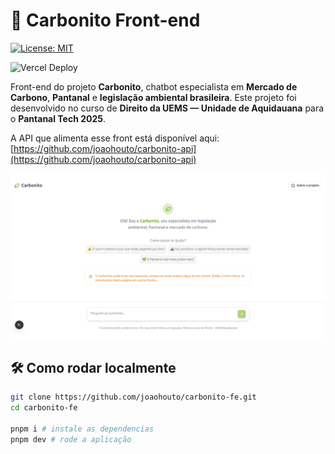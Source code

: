 # 🌿 Carbonito Front-end

[![License: MIT](https://img.shields.io/badge/license-MIT-green.svg)](LICENSE)

![Vercel Deploy](https://deploy-badge.vercel.app/vercel/carbonito)

Front-end do projeto **Carbonito**, chatbot especialista em **Mercado de Carbono**, **Pantanal** e **legislação ambiental brasileira**.
Este projeto foi desenvolvido no curso de **Direito da UEMS — Unidade de Aquidauana** para o **Pantanal Tech 2025**.

A API que alimenta esse front está disponível aqui:
[https://github.com/joaohouto/carbonito-api](https://github.com/joaohouto/carbonito-api)

![Preview](/public/og.png)

## 🛠️ Como rodar localmente

```bash
git clone https://github.com/joaohouto/carbonito-fe.git
cd carbonito-fe

pnpm i # instale as dependencias
pnpm dev # rode a aplicação
```
